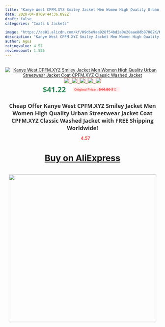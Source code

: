 ```yaml
---
title: "Kanye West CPFM.XYZ Smiley Jacket Men Women High Quality Urban Streetwear Jacket Coat CPFM.XYZ Classic Washed Jacket"
date: 2020-04-8T09:44:36.892Z
draft: false
categories: "Coats & Jackets"

image: "https://ae01.alicdn.com/kf/H9d6e9aa828f54bd2a0e20aae8db87082K/Kanye-West-CPFM-XYZ-Smiley-Jacket-Men-Women-High-Quality-Urban-Streetwear-Jacket-Coat-CPFM-XYZ.jpg"
description: "Kanye West CPFM.XYZ Smiley Jacket Men Women High Quality Urban Streetwear Jacket Coat CPFM.XYZ Classic Washed Jacket"
author: Agus
ratingvalue: 4.57
reviewcount: 1.555
---
```

<br>
<div style="text-align: center;">
<a href="https://s.click.aliexpress.com/e/_AKuloh" target="_blank" rel="nofollow noopener noreferrer"><img alt="Kanye West CPFM.XYZ Smiley Jacket Men Women High Quality Urban Streetwear Jacket Coat CPFM.XYZ Classic Washed Jacket" class="magnifier-image" src="https://ae01.alicdn.com/kf/H9d6e9aa828f54bd2a0e20aae8db87082K/Kanye-West-CPFM-XYZ-Smiley-Jacket-Men-Women-High-Quality-Urban-Streetwear-Jacket-Coat-CPFM-XYZ.jpg_640x640.jpg">
<br>
<img style="border:1px solid salmon" src="https://ae01.alicdn.com/kf/H9d6e9aa828f54bd2a0e20aae8db87082K/Kanye-West-CPFM-XYZ-Smiley-Jacket-Men-Women-High-Quality-Urban-Streetwear-Jacket-Coat-CPFM-XYZ.jpg_120x120.jpg">&nbsp;&nbsp;<img style="border:1px solid salmon" src="https://ae01.alicdn.com/kf/H4904aeeaef9c4f27aa809a18815e2ad2W/Kanye-West-CPFM-XYZ-Smiley-Jacket-Men-Women-High-Quality-Urban-Streetwear-Jacket-Coat-CPFM-XYZ.jpg_120x120.jpg">&nbsp;&nbsp;<img style="border:1px solid salmon" src="_120x120.jpg">&nbsp;&nbsp;<img style="border:1px solid salmon" src="_120x120.jpg">&nbsp;&nbsp;<img style="border:1px solid salmon" src="_120x120.jpg"></a></div><br0>
<div style="text-align: center;"><span style="background-color: white; border: 0px; box-sizing: border-box; color: seagreen; display: inline-block; font-family: &quot;open sans&quot; , &quot;arial&quot; , &quot;helvetica&quot; , sans-serif , &quot;heiti&quot;; font-size: 24px; font-stretch: inherit; font-weight: 700; line-height: inherit; margin: 0px 10px 0px 0px; padding: 0px; vertical-align: middle;">$41.22 </span>
<span style="background: rgb(255 , 241 , 241); border-radius: 3px; border: 0px; box-sizing: border-box; color: #ff4747; display: inline-block; font-family: inherit; font-size: 12px; font-stretch: inherit; font-style: inherit; font-variant: inherit; font-weight: 600; line-height: inherit; margin: 0px; padding: 2px 5px; transform: scale(0.9); vertical-align: middle;">Original Price : <b style="text-decoration: line-through;">$44.80 </b> 8%&nbsp;&nbsp;</span></div>
<h1 style="color: #333333; display: inline-block; font-family: &quot;open sans&quot; , &quot;arial&quot; , &quot;helvetica&quot; , sans-serif , &quot;heiti&quot;; font-size: 18px; font-stretch: inherit; font-weight: 700; text-align: center;">Cheap Offer Kanye West CPFM.XYZ Smiley Jacket Men Women High Quality Urban Streetwear Jacket Coat CPFM.XYZ Classic Washed Jacket with FREE Shipping Worldwide!</h1>
<div style="color: #ff4747; text-align: center;">
<img src="https://4.bp.blogspot.com/-M0ZcTcb-5uY/XleCXlxnR4I/AAAAAAAAAEc/OrjgMkXV1oMQFaCRZj5HQwOCBcu3w1FegCPcBGAYYCw/s1600/star.png" style="height: 15px;">&nbsp;<b>4.57</b></div>
<div class="button_cont" align="center"><a class="buynow_a" href="https://s.click.aliexpress.com/e/_AKuloh" target="_blank" rel="nofollow noopener noreferrer"><H1>Buy on AliExpress</H1></a></div><br>
<div class="separator" style="clear: both; text-align: center;">
<img src="https://lh3.googleusercontent.com/-pTy5HemUv9M/XlePHvY0dAI/AAAAAAAAAE4/0nX5iRUoIWY8eMW9Dpxeirr157OZliDIgCLcBGAsYHQ/s1600/badge.gif" width="480">
</div>
